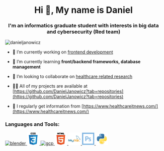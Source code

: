 <h1 align="center">Hi 👋, My name is Daniel</h1>
<h3 align="center">I'm an informatics graduate student with interests in big data and cybersecurity (Red team)</h3>

<p align="left"> <img src="https://komarev.com/ghpvc/?username=danieljanowicz&label=Profile%20views&color=0e75b6&style=flat" alt="danieljanowicz" /> </p>

- 🔭 I’m currently working on [frontend development](https://github.com/DanielJanowicz/BetterParts)

- 🌱 I’m currently learning **front/backend frameworks, database management**

- 👯 I’m looking to collaborate on [healthcare related research](https://github.com/DanielJanowicz/pt_noshow_enhanced)

- 👨‍💻 All of my projects are available at [https://github.com/DanielJanowicz?tab=repositories](https://github.com/DanielJanowicz?tab=repositories)

- 📝 I regularly get information from [https://www.healthcareitnews.com/](https://www.healthcareitnews.com/)

<p align="left">
</p>

<h3 align="left">Languages and Tools:</h3>
<p align="left"> <a href="https://www.blender.org/" target="_blank" rel="noreferrer"> <img src="https://download.blender.org/branding/community/blender_community_badge_white.svg" alt="blender" width="40" height="40"/> </a> <a href="https://www.w3schools.com/css/" target="_blank" rel="noreferrer"> <img src="https://raw.githubusercontent.com/devicons/devicon/master/icons/css3/css3-original-wordmark.svg" alt="css3" width="40" height="40"/> </a> <a href="https://cloud.google.com" target="_blank" rel="noreferrer"> <img src="https://www.vectorlogo.zone/logos/google_cloud/google_cloud-icon.svg" alt="gcp" width="40" height="40"/> </a> <a href="https://www.w3.org/html/" target="_blank" rel="noreferrer"> <img src="https://raw.githubusercontent.com/devicons/devicon/master/icons/html5/html5-original-wordmark.svg" alt="html5" width="40" height="40"/> </a> <a href="https://www.mysql.com/" target="_blank" rel="noreferrer"> <img src="https://raw.githubusercontent.com/devicons/devicon/master/icons/mysql/mysql-original-wordmark.svg" alt="mysql" width="40" height="40"/> </a> <a href="https://www.photoshop.com/en" target="_blank" rel="noreferrer"> <img src="https://raw.githubusercontent.com/devicons/devicon/master/icons/photoshop/photoshop-line.svg" alt="photoshop" width="40" height="40"/> </a> <a href="https://www.python.org" target="_blank" rel="noreferrer"> <img src="https://raw.githubusercontent.com/devicons/devicon/master/icons/python/python-original.svg" alt="python" width="40" height="40"/> </a> </p>
